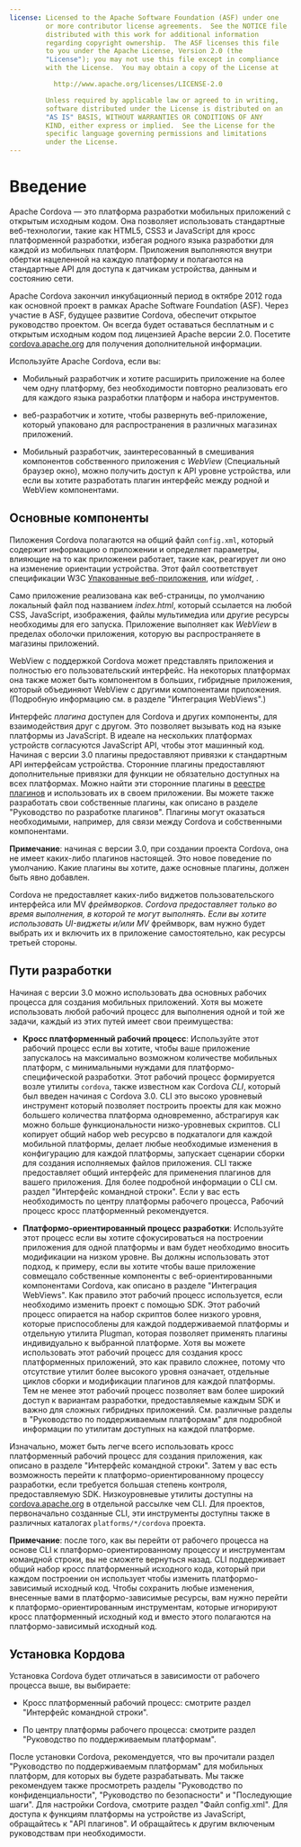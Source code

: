 ```yaml
---
license: Licensed to the Apache Software Foundation (ASF) under one
         or more contributor license agreements.  See the NOTICE file
         distributed with this work for additional information
         regarding copyright ownership.  The ASF licenses this file
         to you under the Apache License, Version 2.0 (the
         "License"); you may not use this file except in compliance
         with the License.  You may obtain a copy of the License at

           http://www.apache.org/licenses/LICENSE-2.0

         Unless required by applicable law or agreed to in writing,
         software distributed under the License is distributed on an
         "AS IS" BASIS, WITHOUT WARRANTIES OR CONDITIONS OF ANY
         KIND, either express or implied.  See the License for the
         specific language governing permissions and limitations
         under the License.
---
```


# Введение

Apache Cordova — это платформа разработки мобильных приложений с открытым исходным кодом. Она позволяет использовать стандартные веб-технологии, такие как HTML5, CSS3 и JavaScript для кросс платформенной разработки, избегая родного языка разработки для каждой из мобильных платформ. Приложения выполняются внутри обертки нацеленной на каждую платформу и полагаются на стандартные API для доступа к датчикам устройства, данным и состоянию сети.

Apache Cordova закончил инкубационный период в октябре 2012 года как основной проект в рамках Apache Software Foundation (ASF). Через участие в ASF, будущее развитие Cordova, обеспечит открытое руководство проектом. Он всегда будет оставаться бесплатным и с открытым исходным кодом под лицензией Apache версии 2.0. Посетите [cordova.apache.org][1] для получения дополнительной информации.

 [1]: http://cordova.apache.org

Используйте Apache Cordova, если вы:

*   Мобильный разработчик и хотите расширить приложение на более чем одну платформу, без необходимости повторно реализовать его для каждого языка разработки платформ и набора инструментов.

*   веб-разработчик и хотите, чтобы развернуть веб-приложение, который упаковано для распространения в различных магазинах приложений.

*   Мобильный разработчик, заинтересованный в смешивания компонентов собственного приложения с *WebView* (Специальный браузер окно), можно получить доступ к API уровне устройства, или если вы хотите разработать плагин интерфейс между родной и WebView компонентами.

## Основные компоненты

Пиложения Cordova полагаются на общий файл `config.xml`, который содержит информацию о приложении и определяет параметры, влияющие на то как приложенеи работает, такие как, реагирует ли оно на изменение ориентации устройства. Этот файл соответствует спецификации W3C [Упакованные веб-приложения][2], или *widget*, .

 [2]: http://www.w3.org/TR/widgets/

Само приложение реализована как веб-страницы, по умолчанию локальный файл под названием *index.html*, который ссылается на любой CSS, JavaScript, изображения, файлы мультимедиа или другие ресурсы необходимы для его запуска. Приложение выполняет как *WebView* в пределах оболочки приложения, которую вы распространяете в магазины приложений.

WebView с поддержкой Cordova может представлять приложения и полностью его пользовательский интерфейс. На некоторых платформах она также может быть компонентом в больших, гибридные приложения, который объединяют WebView с другими компонентами приложения. (Подробную информацию см. в разделе "Интеграция WebViews".)

Интерфейс *плагина* доступен для Cordova и других компоненты, для взаимодействия друг с другом. Это позволяет вызывать код на языке платформы из JavaScript. В идеале на нескольких платформах устройств согласуются JavaScript API, чтобы этот машинный код. Начиная с версии 3.0 плагины предоставляют привязки к стандартным API интерфейсам устройства. Сторонние плагины предоставляют дополнительные привязки для функции не обязательно доступных на всех платформах. Можно найти эти сторонние плагины в [реестре плагинов][3] и использовать их в своем приложении. Вы можете также разработать свои собственные плагины, как описано в разделе "Руководство по разработке плагинов". Плагины могут оказаться необходимыми, например, для связи между Cordova и собственными компонентами.

 [3]: http://plugins.cordova.io

**Примечание**: начиная с версии 3.0, при создании проекта Cordova, она не имеет каких-либо плагинов настоящей. Это новое поведение по умолчанию. Какие плагины вы хотите, даже основные плагины, должен быть явно добавлен.

Cordova не предоставляет каких-либо виджетов пользовательского интерфейса или MV *фреймворков. Cordova предоставляет только во время выполнения, в которой те могут выполнять. Если вы хотите использовать UI-виджеты и/или MV* фреймворк, вам нужно будет выбрать их и включить их в приложение самостоятельно, как ресурсы третьей стороны.

## Пути разработки

Начиная с версии 3.0 можно использовать два основных рабочих процесса для создания мобильных приложений. Хотя вы можете использовать любой рабочий процесс для выполнения одной и той же задачи, каждый из этих путей имеет свои преимущества:

*   **Кросс платформенный рабочий процесс**: Используйте этот рабочий процесс если вы хотите, чтобы ваше приложение запускалось на максимально возможном количестве мобильных платформ, с минимальными нуждами для платформо-специфической разработки. Этот рабочий процесс формируется возле утилиты `cordova`, также известном как Cordova *CLI*, который был введен начиная с Cordova 3.0. CLI это высоко уровневый инструмент который позволяет построить проекты для как можно большего количества платформа одновременно, абстрагируя как можно больше функциональности низко-уровневых скриптов. CLI копирует общий набор web ресурсво в подкаталоги для каждой мобильной платформы, делает любые необходимые изменения в конфигурацию для каждой платформы, запускает сценарии сборки для создания исполняемых файлов приложения. CLI также предоставляет общий интерфейс для применения плагинов для вашего приложения. Для более подробной информации о CLI см. раздел "Интерфейс командной строки". Если у вас есть необходимость по центру платформы рабочего процесса, Рабочий процесс кросс платформенный рекомендуется.

*   **Платформо-ориентированный процесс разработки**: Используйте этот процесс если вы хотите сфокусироваться на построении приложения для одной платформы и вам будет необходимо вносить модификации на низком уровне. Вы должны использовать этот подход, к примеру, если вы хотите чтобы ваше приложение совмещало собственные компоненты с веб-ориентированными компонентами Cordova, как описано в разделе "Интеграция WebViews". Как правило этот рабочий процесс используется, если необходимо изменить проект с помощью SDK. Этот рабочий процесс опирается на набор скриптов более низкого уровня, которые приспособлены для каждой поддерживаемой платформы и отдельную утилита Plugman, которая позволяет применять плагины индивидуально к выбранной платформе. Хотя вы можете использовать этот рабочий процесс для создания кросс платформенных приложений, это как правило сложнее, потому что отсутствие утилит более высокого уровня означает, отдельные циклов сборки и модификации плагинов для каждой платформы. Тем не менее этот рабочий процесс позволяет вам более широкий доступ к вариантам разработки, предоставляемые каждым SDK и важно для сложных гибридных приложений. См. различные разделы в "Руководство по поддерживаемым платформам" для подробной информации по утилитам доступных на каждой платформе.

Изначально, может быть легче всего использовать кросс платформенный рабочий процесс для создания приложения, как описано в разделе "Интерфейс командной строки". Затем у вас есть возможность перейти к платформо-ориентированному процессу разработки, если требуется большая степень контроля, предоставляемую SDK. Низкоуровневые утилиты доступны на [cordova.apache.org][1] в отдельной рассылке чем CLI. Для проектов, первоначально созданные CLI, эти инструменты доступны также в различных каталогах `platforms/*/cordova` проекта.

**Примечание**: после того, как вы перейти от рабочего процесса на основе CLI к платформо-ориентированному процессу и инструментам командной строки, вы не сможете вернуться назад. CLI поддерживает общий набор кросс платформенный исходного кода, который при каждом построении он использует чтобы изменить платформо-зависимый исходный код. Чтобы сохранить любые изменения, внесенные вами в платформо-зависимые ресурсы, вам нужно перейти к платформо-ориентированным инструментам, которые игнорируют кросс платформенный исходный код и вместо этого полагаются на платформо-зависимый исходный код.

## Установка Кордова

Установка Cordova будет отличаться в зависимости от рабочего процесса выше, вы выбираете:

*   Кросс платформенный рабочий процесс: смотрите раздел "Интерфейс командной строки".

*   По центру платформы рабочего процесса: смотрите раздел "Руководство по поддерживаемым платформам".

После установки Cordova, рекомендуется, что вы прочитали раздел "Руководство по поддерживаемым платформам" для мобильных платформ, для которых вы будете разрабатывать. Мы также рекомендуем также просмотреть разделы "Руководство по конфиденциальности", "Руководство по безопасности" и "Последующие шаги". Для настройки Cordova, смотрите раздел "Файл config.xml". Для доступа к функциям платформы на устройстве из JavaScript, обращайтесь к "API плагинов". И обращайтесь к другим включеным руководствам при необходимости.